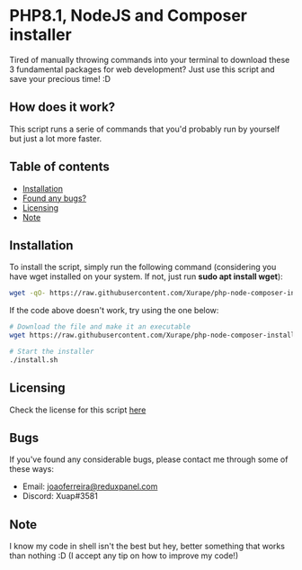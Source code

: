 # PHP8.1, NodeJS and Composer installer
Tired of manually throwing commands into your terminal to download these 3 fundamental packages for web development? Just use this script and save your precious time! :D

## How does it work?
This script runs a serie of commands that you'd probably run by yourself but just a lot more faster.

## Table of contents

- [Installation](#installation)
- [Found any bugs?](#bugs)
- [Licensing](#licensing)
- [Note](#note)

## Installation

To install the script, simply run the following command (considering you have wget installed on your system. If not, just run **sudo apt install wget**):
```sh
wget -qO- https://raw.githubusercontent.com/Xurape/php-node-composer-installer/main/install.sh | bash
```

If the code above doesn't work, try using the one below:

```sh
# Download the file and make it an executable
wget https://raw.githubusercontent.com/Xurape/php-node-composer-installer/main/install.sh | chmod +x ./install.sh

# Start the installer
./install.sh
```

## Licensing
Check the license for this script [here](./LICENSE)

## Bugs
If you've found any considerable bugs, please contact me through some of these ways:
- Email: joaoferreira@reduxpanel.com
- Discord: Xuap#3581

## Note
I know my code in shell isn't the best but hey, better something that works than nothing :D (I accept any tip on how to improve my code!)
